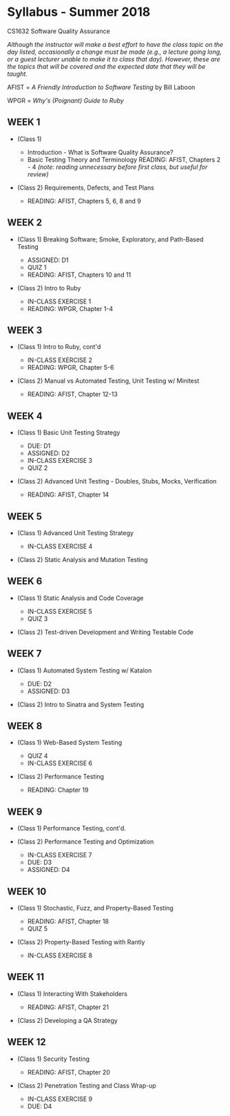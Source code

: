 # Syllabus - Summer 2018
CS1632 Software Quality Assurance

_Although the instructor will make a best effort to have the class topic on the day listed, occasionally a change must be made (e.g., a lecture going long, or a guest lecturer unable to make it to class that day).  However, these are the topics that will be covered and the expected date that they will be taught._

AFIST = _A Friendly Introduction to Software Testing_ by Bill Laboon

WPGR = _Why's (Poignant) Guide to Ruby_

## WEEK 1
* (Class 1)
  * Introduction - What is Software Quality Assurance?
  * Basic Testing Theory and Terminology
    READING: AFIST, Chapters 2 - 4 _(note: reading unnecessary before first class, but useful for review)_

* (Class 2) Requirements, Defects, and Test Plans
  * READING: AFIST, Chapters 5, 6, 8 and 9

## WEEK 2

* (Class 1) Breaking Software; Smoke, Exploratory, and Path-Based Testing
  * ASSIGNED: D1
  * QUIZ 1
  * READING: AFIST, Chapters 10 and 11

* (Class 2) Intro to Ruby
  * IN-CLASS EXERCISE 1
  * READING: WPGR, Chapter 1-4

## WEEK 3

* (Class 1) Intro to Ruby, cont'd
  * IN-CLASS EXERCISE 2
  * READING: WPGR, Chapter 5-6

* (Class 2) Manual vs Automated Testing, Unit Testing w/ Minitest
  * READING: AFIST, Chapter 12-13

## WEEK 4

* (Class 1) Basic Unit Testing Strategy
  * DUE: D1
  * ASSIGNED: D2
  * IN-CLASS EXERCISE 3
  * QUIZ 2

* (Class 2) Advanced Unit Testing - Doubles, Stubs, Mocks, Verification
  * READING: AFIST, Chapter 14

## WEEK 5

* (Class 1) Advanced Unit Testing Strategy
  * IN-CLASS EXERCISE 4

* (Class 2) Static Analysis and Mutation Testing

## WEEK 6

* (Class 1) Static Analysis and Code Coverage
  * IN-CLASS EXERCISE 5
  * QUIZ 3

* (Class 2) Test-driven Development and Writing Testable Code

## WEEK 7

* (Class 1) Automated System Testing w/ Katalon
  * DUE: D2
  * ASSIGNED: D3

* (Class 2) Intro to Sinatra and System Testing

## WEEK 8

* (Class 1) Web-Based System Testing
  * QUIZ 4
  * IN-CLASS EXERCISE 6

* (Class 2) Performance Testing
  * READING: Chapter 19

## WEEK 9

* (Class 1) Performance Testing, cont'd.

* (Class 2) Performance Testing and Optimization
  * IN-CLASS EXERCISE 7
  * DUE: D3
  * ASSIGNED: D4

## WEEK 10

* (Class 1) Stochastic, Fuzz, and Property-Based Testing
  * READING: AFIST, Chapter 18
  * QUIZ 5

* (Class 2) Property-Based Testing with Rantly
  * IN-CLASS EXERCISE 8

## WEEK 11

* (Class 1) Interacting With Stakeholders
  * READING: AFIST, Chapter 21

* (Class 2) Developing a QA Strategy

## WEEK 12

* (Class 1) Security Testing
  * READING: AFIST, Chapter 20

* (Class 2) Penetration Testing and Class Wrap-up
  * IN-CLASS EXERCISE 9
  * DUE: D4